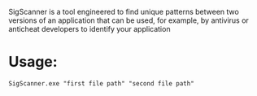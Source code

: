 SigScanner is a tool engineered to find unique patterns between two versions of an application that can be used, for example, by antivirus or anticheat developers to identify your application

# Usage:
```
SigScanner.exe "first file path" "second file path"
```